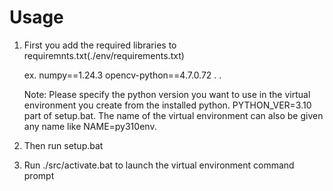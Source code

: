 # Usage
1. First you add the required libraries to requiremnts.txt(./env/requirements.txt)

    ex. 
    numpy==1.24.3
    opencv-python==4.7.0.72
    .
    .

    Note: Please specify the python version you want to use in the virtual environment you create from the installed python. PYTHON_VER=3.10 part of setup.bat.
    The name of the virtual environment can also be given any name like NAME=py310env.
2. Then run setup.bat
3. Run ./src/activate.bat to launch the virtual environment command prompt